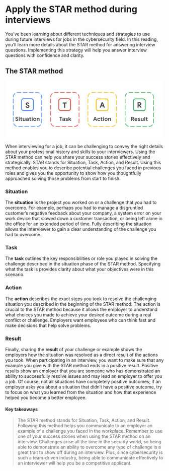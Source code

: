 # Apply the STAR method during interviews
You’ve been learning about different techniques and strategies to use during future interviews for jobs in the cybersecurity field. In this reading, you’ll learn more details about the STAR method for answering interview questions. Implementing this strategy will help you answer interview questions with confidence and clarity.

## The STAR method
![star method acronym](/Prepare%20for%20Cybersecurity%20Jobs/img/star-method-acronym.png)

When interviewing for a job, it can be challenging to convey the right details about your professional history and skills to your interviewers. Using the STAR method can help you share your success stories effectively and strategically. STAR stands for Situation, Task, Action, and Result. Using this method enables you to describe potential challenges you faced in previous roles and gives you the opportunity to show how you thoughtfully approached solving those problems from start to finish. 

### Situation
The **situation** is the project you worked on or a challenge that you had to overcome. For example, perhaps you had to manage a disgruntled customer’s negative feedback about your company,  a system error on your work device that slowed down a customer transaction, or being left alone in the office for an extended period of time. Fully describing the situation allows the interviewer to gain a clear understanding of the challenge you had to overcome.  

### Task
The **task** outlines the key responsibilities or role you played in solving the challenge described in the situation phase of the STAR method. Specifying what the task is provides clarity about what your objectives were in this scenario.

### Action 
The **action** describes the exact steps you took to resolve the challenging situation you described in the beginning of the STAR method. The action is crucial to the STAR method because it allows the employer to understand what choices you made to achieve your desired outcome during a real conflict or challenge. Employers want employees who can think fast and make decisions that help solve problems. 

### Result
Finally, sharing the **result** of your challenge or example shows the employers how the situation was resolved as a direct result of the actions you took. When participating in an interview, you want to make sure that any example you give with the STAR method ends in a positive result. Positive results show an employer that you are someone who has demonstrated an ability to successfully resolve issues and may lead an employer to offer you a job. Of course, not all situations have completely positive outcomes; if an employer asks you about a situation that didn’t have a positive outcome, try to focus on what you learned from the situation and how that experience helped you become a better employee. 

#### Key takeaways
> The STAR method stands for Situation, Task, Action, and Result. Following this method helps you communicate to an employer an example of a challenge you faced in the workplace. Remember to use one of your success stories when using the STAR method on an interview. Challenges arise all the time in the security world, so being able to demonstrate an ability to overcome any type of challenge is a great trait to show off during an interview. Plus, since cybersecurity is such a team-driven industry, being able to communicate effectively to an interviewer will help you be a competitive applicant. 